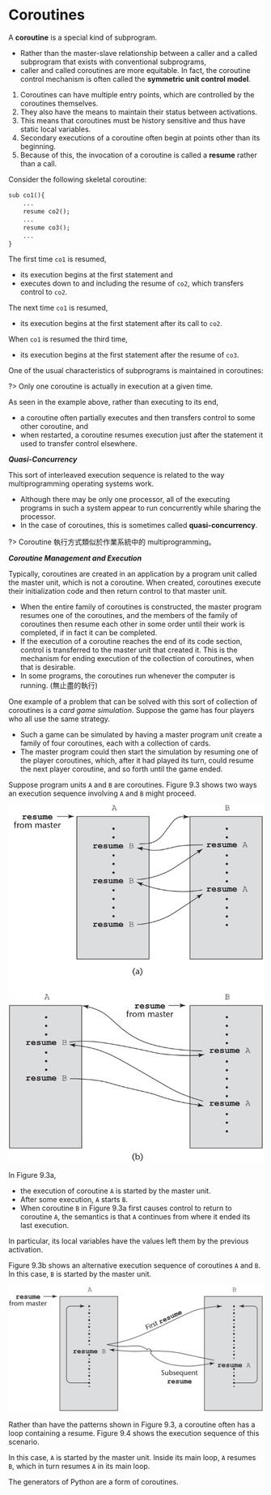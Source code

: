 # Coroutines

A **coroutine** is a special kind of subprogram.

- Rather than the master-slave relationship between a caller and a called subprogram that exists with conventional subprograms,
- caller and called coroutines are more equitable. In fact, the coroutine control mechanism is often called the **symmetric unit control model**.

1. Coroutines can have multiple entry points, which are controlled by the coroutines themselves.
2. They also have the means to maintain their status between activations.
3. This means that coroutines must be history sensitive and thus have static local variables.
4. Secondary executions of a coroutine often begin at points other than its beginning.
5. Because of this, the invocation of a coroutine is called a **resume** rather than a call.

<div class="alert-example">

Consider the following skeletal coroutine:

```
sub co1(){
    ...
    resume co2();
    ...
    resume co3();
    ...
}
```

The first time `co1` is resumed,

- its execution begins at the first statement and
- executes down to and including the resume of `co2`, which transfers control to `co2`.

The next time `co1` is resumed,

- its execution begins at the first statement after its call to `co2`.

When `co1` is resumed the third time,

- its execution begins at the first statement after the resume of `co3`.

</div>

One of the usual characteristics of subprograms is maintained in coroutines:

?> Only one coroutine is actually in execution at a given time.

As seen in the example above, rather than executing to its end,

- a coroutine often partially executes and then transfers control to some other coroutine, and
- when restarted, a coroutine resumes execution just after the statement it used to transfer control elsewhere.

***Quasi-Concurrency***

This sort of interleaved execution sequence is related to the way multiprogramming operating systems work.

- Although there may be only one processor, all of the executing programs in such a system appear to run concurrently while sharing the processor.
- In the case of coroutines, this is sometimes called **quasi-concurrency**.

?> Coroutine 執行方式類似於作業系統中的 multiprogramming。

***Coroutine Management and Execution***

Typically, coroutines are created in an application by a program unit called the master unit, which is not a coroutine. When created, coroutines execute their initialization code and then return control to that master unit.

- When the entire family of coroutines is constructed, the master program resumes one of the coroutines, and the members of the family of coroutines then resume each other in some order until their work is completed, if in fact it can be completed.
- If the execution of a coroutine reaches the end of its code section, control is transferred to the master unit that created it. This is the mechanism for ending execution of the collection of coroutines, when that is desirable.
- In some programs, the coroutines run whenever the computer is running. (無止盡的執行)

<div class="alert-example">

One example of a problem that can be solved with this sort of collection of coroutines is a *card game simulation*. Suppose the game has four players who all use the same strategy.

- Such a game can be simulated by having a master program unit create a family of four coroutines, each with a collection of cards.
- The master program could then start the simulation by resuming one of the player coroutines, which, after it had played its turn, could resume the next player coroutine, and so forth until the game ended.

</div>

<div class="alert-example">

Suppose program units `A` and `B` are coroutines. Figure 9.3 shows two ways an execution sequence involving `A` and `B` might proceed.

![](./img/9.3.jpg ':figure Two possible execution control sequences for two coroutines without loops.')

In Figure 9.3a,

- the execution of coroutine `A` is started by the master unit.
- After some execution, `A` starts `B`.
- When coroutine `B` in Figure 9.3a first causes control to return to coroutine `A`, the semantics is that `A` continues from where it ended its last execution.

In particular, its local variables have the values left them by the previous activation.

Figure 9.3b shows an alternative execution sequence of coroutines `A` and `B`. In this case, `B` is started by the master unit.

</div>

<div class="alert-example">

![](./img/9.4.jpg ':figure Coroutine execution sequence with loops.')

Rather than have the patterns shown in Figure 9.3, a coroutine often has a loop containing a resume. Figure 9.4 shows the execution sequence of this scenario.

In this case, `A` is started by the master unit. Inside its main loop, `A` resumes `B`, which in turn resumes `A` in its main loop.

The generators of Python are a form of coroutines.

</div>
